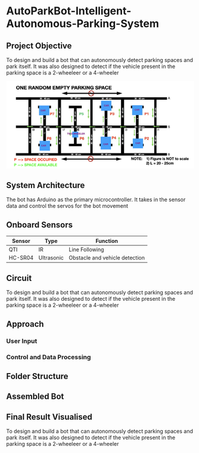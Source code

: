 # AutoParkBot-Intelligent-Autonomous-Parking-System
## Project Objective
To design and build a bot that can autonomously detect parking spaces and park itself. It was also designed to detect if the vehicle present in the parking space is a 2-wheeleer or a 4-wheeler  

![Project Arena Pic.](https://github.com/ashiqrahmana/AutoParkBot-Intelligent-Autonomous-Parking-System/blob/main/Images/Adv%20Mech%20Project%201%20arena.png)

## System Architecture
The bot has Arduino as the primary microcontroller. It takes in the sensor data and control the servos for the bot movement  

## Onboard Sensors
| Sensor | Type | Function | 
| ------ | ---- | -------- |
| QTI | IR | Line Following |
| HC-SR04 | Ultrasonic | Obstacle and vehicle detection |

## Circuit
To design and build a bot that can autonomously detect parking spaces and park itself. It was also designed to detect if the vehicle present in the parking space is a 2-wheeleer or a 4-wheeler  

## Approach
### User Input
### Control and Data Processing

## Folder Structure 

## Assembled Bot 

## Final Result Visualised
To design and build a bot that can autonomously detect parking spaces and park itself. It was also designed to detect if the vehicle present in the parking space is a 2-wheeleer or a 4-wheeler  


